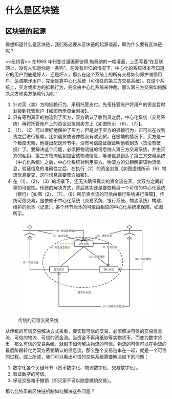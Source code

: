 # 什么是区块链

## 区块链的起源

&#x20;   要想知道什么是区块链，我们有必要从区块链的起源谈起，即为什么要有区块链呢？

&#x20;   <<纽约客>> 在1993 年刊登过漫画家彼得.施泰纳的一幅漫画，上面写着“在互联网上，没有人知道你是一条狗”。在没有KYC的情况下，中心化的系统根本不知道它的用户到底是好人、还是坏人，那么在这个系统上的所有交易如何保护诚信用户、惩诫欺诈用户，完全是靠中心化系统（可信任的第三方交易系统）。在这个系统上，买方或卖方的抵赖行为，完全由中心化系统来仲裁。那么第三方交易如何解决买方和卖方抵赖行为呢：

1. 针对买（卖）方的抵赖行为，采用托管支付。先用托管账户将用户的资金暂时划拨到托管账户【如图所示资金划拨】。
2. 只有等到真正的物流到了买方，买方确认了收到货之后，中心化系统（交易系统）再将托管账户上的资金划拨到卖方上【如图所示 （6）、（7）】。
3. （1）、（2）可以很好地保护了买方，但是对于买方的抵赖行为，它可以在收到货之后进行抵赖，比如退货或者仲裁没有收到货。在极端的情况下，买方是一个极度无赖，他提出配送环节中，没有可信度证据证明他收到货（货没有破损）了。要解决这个问题，必须把物流链的信息纳入第三方交易系统，并由买方的私钥、第三方物流私钥加密该物流信息，等该信息到达了第三方交易系统（中心化系统）之后，中心化系统对利用买方、物流方的公钥解密该物流信息，验证信息的准确性之后，在执行（2）的资金划拨【如图虚线所示（6）物流信息提交，这时信息需要双方加密】。
4. 在（1）、（2）、（3）的场景下，还无法确保真实的资金流在买、卖双方之间转移的可信性。传统的解决方式，背后其实还是要依赖另一个可信的中心化系统（银行）【如图（2）、（7）、（8）所示资金流的可信由银行系统进行保障】。传统可信交易，是依赖于中心化系统（交易系统、银行系统、物流系统）构建、维护的账本（记录），各个环节账本的可信由相应的中心化系统来保障，如图所示。

<figure><img src="../.gitbook/assets/kexinjiaoyixit.png" alt=""><figcaption><p>传统的可信交易系统</p></figcaption></figure>

从传统的可信交易解决方式来看，要实现可信的交易，必须解决可信的交易信息流、可信的物流、可信的资金流。当资金不再用纸钞等实物货币，而变为数字货币，那么可信的交易系统，就剩下如何解决物流的可信。物流的可信可以在物流的最后阶段转化为双方密钥确认的信息流，那么整个交易链串在一起，就是一个可信的过程。综上所述，我们可以看出可信的交易系统需要解决如下的问题：

1. 数字化各个关键环节（货币数字化、物流数字化、交易数字化）。
2. 验证数字的可信。
3. 保证交易难于撤销（即买家不可以随意撤销交易）。

那么比特币的区块链机制如何解决这些问题？









